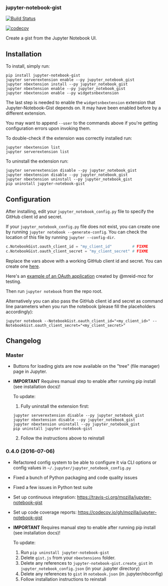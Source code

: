 ### jupyter-notebook-gist

[![Build Status](https://travis-ci.org/mozilla/jupyter-notebook-gist.svg?branch=master)](https://travis-ci.org/mozilla/jupyter-notebook-gist)

[![codecov](https://codecov.io/gh/mozilla/jupyter-notebook-gist/branch/master/graph/badge.svg)](https://codecov.io/gh/mozilla/jupyter-notebook-gist)

Create a gist from the Jupyter Notebook UI.

## Installation

To install, simply run:

```
pip install jupyter-notebook-gist
jupyter serverextension enable --py jupyter_notebook_gist
jupyter nbextension install --py jupyter_notebook_gist
jupyter nbextension enable --py jupyter_notebook_gist
jupyter nbextension enable --py widgetsnbextension
```

The last step is needed to enable the `widgetsnbextension` extension that
Jupyter-Notebook-Gist depends on. It may have been enabled before by a
different extension.

You may want to append ``--user`` to the commands above if you're getting
configuration errors upon invoking them.

To double-check if the extension was correctly installed run:

```
jupyter nbextension list
jupyter serverextension list
```

To uninstall the extension run:

```
jupyter serverextension disable --py jupyter_notebook_gist
jupyter nbextension disable --py jupyter_notebook_gist
jupyter nbextension uninstall --py jupyter_notebook_gist
pip uninstall jupyter-notebook-gist
```

## Configuration

After installing, edit your `jupyter_notebook_config.py` file to specify the
GitHub client id and secret.

If your `jupyter_notebook_config.py` file does not exist, you can create one by
running `jupyter notebook --generate-config`. You can check the location of
this file by running `jupyter --config-dir`.

```python
c.NotebookGist.oauth_client_id = "my_client_id"         # FIXME
c.NotebookGist.oauth_client_secret = "my_client_secret" # FIXME
```

Replace the vars above with a working GitHub client id and secret. You can
create one [here](https://github.com/settings/applications).

Here's an [example of an OAuth application](https://cloud.githubusercontent.com/assets/969479/14916551/add90efc-0df0-11e6-8cfb-277754a48b66.png)
created by @mreid-moz for testing.

Then run `jupyter notebook` from the repo root.

Alternatively you can also pass the GitHub client id and secret as command
line parameters when you run the notebook (please fill the placeholders
accordingly):

```
jupyter notebook --NotebookGist.oauth_client_id="<my_client_id>" --NotebookGist.oauth_client_secret="<my_client_secret>"
```

## Changelog

### Master

- Buttons for loading gists are now available on the "tree" (file manager) page
  in Jupyter.

- **IMPORTANT** Requires manual step to enable after running pip install
  (see installation docs)!

  To update:

  1. Fully uninstall the extension first:

    ```
    jupyter serverextension disable --py jupyter_notebook_gist
    jupyter nbextension disable --py jupyter_notebook_gist
    jupyter nbextension uninstall --py jupyter_notebook_gist
    pip uninstall jupyter-notebook-gist
    ```

  2. Follow the instructions above to reinstall

### 0.4.0 (2016-07-06)

- Refactored config system to be able to configure it via CLI options or
  config values in `~/.jupyter/jupyter_notebook_config.py`

- Fixed a bunch of Python packaging and code quality issues

- Fixed a few issues in Python test suite

- Set up continuous integration: https://travis-ci.org/mozilla/jupyter-notebook-gist

- Set up code coverage reports: https://codecov.io/gh/mozilla/jupyter-notebook-gist

- **IMPORTANT** Requires manual step to enable after running pip install
  (see installation docs)!

  To update:

  1. Run `pip uninstall jupyter-notebook-gist`
  2. Delete `gist.js` from your `nbextensions` folder.
  3. Delete any references to `jupyter-notebook-gist.create_gist` in
     `jupyter_notebook_config.json` (in your .jupyter directory)
  4. Delete any references to `gist` in `notebook.json`
     (in .jupyter/nbconfig)
  5. Follow installation instructions to reinstall
